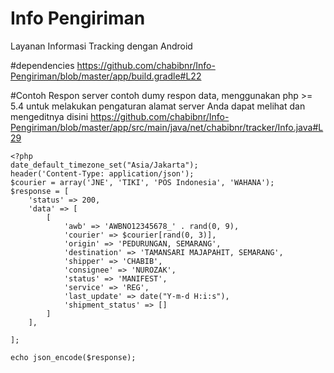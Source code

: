 # Info Pengiriman
Layanan Informasi Tracking dengan Android

#dependencies
https://github.com/chabibnr/Info-Pengiriman/blob/master/app/build.gradle#L22

#Contoh Respon server 
contoh dumy respon data, menggunakan php >= 5.4 
untuk melakukan pengaturan alamat server Anda dapat melihat dan mengeditnya disini 
https://github.com/chabibnr/Info-Pengiriman/blob/master/app/src/main/java/net/chabibnr/tracker/Info.java#L29
~~~
<?php
date_default_timezone_set("Asia/Jakarta");
header('Content-Type: application/json');
$courier = array('JNE', 'TIKI', 'POS Indonesia', 'WAHANA');
$response = [
    'status' => 200,
    'data' => [
        [
            'awb' => 'AWBNO12345678_' . rand(0, 9),
            'courier' => $courier[rand(0, 3)],
            'origin' => 'PEDURUNGAN, SEMARANG',
            'destination' => 'TAMANSARI MAJAPAHIT, SEMARANG',
            'shipper' => 'CHABIB',
            'consignee' => 'NUROZAK',
            'status' => 'MANIFEST',
            'service' => 'REG',
            'last_update' => date("Y-m-d H:i:s"),
            'shipment_status' => []
        ]
    ],

];

echo json_encode($response);
